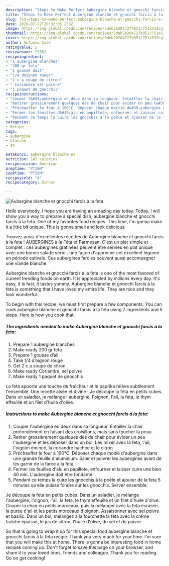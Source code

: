 ```yaml
---
description: "Steps to Make Perfect Aubergine blanche et gnocchi farcis à la feta"
title: "Steps to Make Perfect Aubergine blanche et gnocchi farcis à la feta"
slug: 755-steps-to-make-perfect-aubergine-blanche-et-gnocchi-farcis-a-la-feta
date: 2020-07-22T20:32:05.253Z
image: https://img-global.cpcdn.com/recipes/5deb2b284727b051/751x532cq70/aubergine-blanche-et-gnocchi-farcis-a-la-feta-photo-principale-de-la-recette.jpg
thumbnail: https://img-global.cpcdn.com/recipes/5deb2b284727b051/751x532cq70/aubergine-blanche-et-gnocchi-farcis-a-la-feta-photo-principale-de-la-recette.jpg
cover: https://img-global.cpcdn.com/recipes/5deb2b284727b051/751x532cq70/aubergine-blanche-et-gnocchi-farcis-a-la-feta-photo-principale-de-la-recette.jpg
author: Antonio Cole
ratingvalue: 5
reviewcount: 29362
recipeingredient:
- "1 aubergine blanches"
- "200 gr feta"
- "1 gousse dail"
- "1/4 doignon rouge"
- "2 c a soupe de citron"
- " Coriandre sel poivre"
- "1 paquet de gnocchis"
recipeinstructions:
- "Couper l&#39;aubergine en deux dans sa longueur. Entailler la chair profondément en faisant des croisillons, mais sans toucher la peau."
- "Retirer grossièrement quelques dès de chair pour évider un peu l&#39;aubergine et les déposer dans un bol. Les mixer avec la feta, l&#39;ail, l&#39;oignon émincé, la coriandre hachée et le citron"
- "Préchauffer le four à 190°C. Déposer chaque moitié d&#39;aubergine dans une grande feuille d&#39;aluminium. Saler et poivrer les aubergines avant de les garnir de la farce à la feta."
- "Fermer les feuilles d&#39;alu en papillote, enfourner et laisser cuire une bien 40 min. L&#39;aubergine doit être fondante."
- "Pendant ce temps là cuire les gnocchis à la poêle et ajouter de la feta 5 minutes qu’elle puisse fondre sur les gnocchis. Server ensemble."
categories:
- Recipe
tags:
- aubergine
- blanche
- et

katakunci: aubergine blanche et 
nutrition: 141 calories
recipecuisine: American
preptime: "PT39M"
cooktime: "PT35M"
recipeyield: "4"
recipecategory: Dinner

---
```



![Aubergine blanche et gnocchi farcis à la feta](https://img-global.cpcdn.com/recipes/5deb2b284727b051/751x532cq70/aubergine-blanche-et-gnocchi-farcis-a-la-feta-photo-principale-de-la-recette.jpg)

Hello everybody, I hope you are having an amazing day today. Today, I will show you a way to prepare a special dish, aubergine blanche et gnocchi farcis à la feta. One of my favorites food recipes. This time, I'm gonna make it a little bit unique. This is gonna smell and look delicious.

Trouvez aussi d&#39;excellentes recettes de Aubergine blanche et gnocchi farcis à la feta ! AUBERGINES à la Féta et Parmesan. C&#39;est un plat simple et complet : ces aubergines gratinées peuvent être servies en plat unique avec une bonne salade verte…une façon d&#39;apprécier cet excellent légume en période estivale. Ces aubergines farcies peuvent aussi accompagner une viande blanche.

Aubergine blanche et gnocchi farcis à la feta is one of the most favored of current trending foods on earth. It is appreciated by millions every day. It's easy, it is fast, it tastes yummy. Aubergine blanche et gnocchi farcis à la feta is something that I have loved my entire life. They are nice and they look wonderful.


To begin with this recipe, we must first prepare a few components. You can cook aubergine blanche et gnocchi farcis à la feta using 7 ingredients and 5 steps. Here is how you cook that.

<!--inarticleads1-->

##### The ingredients needed to make Aubergine blanche et gnocchi farcis à la feta:

1. Prepare 1 aubergine blanches
1. Make ready 200 gr feta
1. Prepare 1 gousse d’ail
1. Take 1/4 d’oignon rouge
1. Get 2 c a soupe de citron
1. Make ready  Coriandre, sel poivre
1. Make ready 1 paquet de gnocchis


La feta apporte une touche de fraîcheur et le paprika relève subtilement l&#39;ensemble. Une recette aisée et divine ! Je découpe la feta en petits cubes. Dans un saladier, je mélange l&#39;aubergine, l&#39;oignon, l&#39;ail, la feta, le thym effeuillé et un filet d&#39;huile d&#39;olive. 

<!--inarticleads2-->

##### Instructions to make Aubergine blanche et gnocchi farcis à la feta:

1. Couper l&#39;aubergine en deux dans sa longueur. Entailler la chair profondément en faisant des croisillons, mais sans toucher la peau.
1. Retirer grossièrement quelques dès de chair pour évider un peu l&#39;aubergine et les déposer dans un bol. Les mixer avec la feta, l&#39;ail, l&#39;oignon émincé, la coriandre hachée et le citron
1. Préchauffer le four à 190°C. Déposer chaque moitié d&#39;aubergine dans une grande feuille d&#39;aluminium. Saler et poivrer les aubergines avant de les garnir de la farce à la feta.
1. Fermer les feuilles d&#39;alu en papillote, enfourner et laisser cuire une bien 40 min. L&#39;aubergine doit être fondante.
1. Pendant ce temps là cuire les gnocchis à la poêle et ajouter de la feta 5 minutes qu’elle puisse fondre sur les gnocchis. Server ensemble.


Je découpe la feta en petits cubes. Dans un saladier, je mélange l&#39;aubergine, l&#39;oignon, l&#39;ail, la feta, le thym effeuillé et un filet d&#39;huile d&#39;olive. Couper la chair en petits morceaux, puis la mélanger avec la feta écrasée, la purée d&#39;ail et les petits morceaux d&#39;oignon. Assaisonner avec sel poivre et basilic. Dans un bol, mélangez à la fourchette la féta avec la crème fraîche épaisse, le jus de citron, l&#39;huile d&#39;olive, du sel et du poivre. 

So that is going to wrap it up for this special food aubergine blanche et gnocchi farcis à la feta recipe. Thank you very much for your time. I'm sure that you will make this at home. There is gonna be interesting food in home recipes coming up. Don't forget to save this page on your browser, and share it to your loved ones, friends and colleague. Thank you for reading. Go on get cooking!
